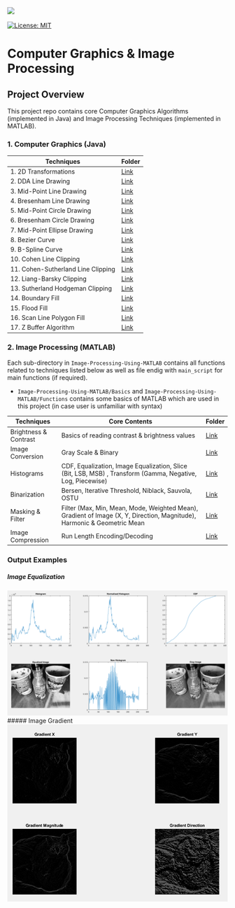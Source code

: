 <img src="https://img.shields.io/badge/java-%23ED8B00.svg?&style=for-the-badge&logo=java&logoColor=white"/>

[![License: MIT](https://img.shields.io/badge/License-MIT-yellow.svg)](https://github.com/3ZadeSSG/Computer-Graphics-and-Image-Processing/blob/master/LICENSE)

# Computer Graphics & Image Processing

## Project Overview
This project repo contains core Computer Graphics Algorithms (implemented in Java) and Image Processing Techniques (implemented in MATLAB).

### 1. Computer Graphics (Java)

| Techniques  |  Folder |
| ------------- | ------------- |
| 1. 2D Transformations | [Link](https://github.com/3ZadeSSG/Computer-Graphics-and-Image-Processing/blob/master/Computer-Graphics-Algorithms/2D%20Transformations) |
| 2. DDA Line Drawing | [Link](https://github.com/3ZadeSSG/Computer-Graphics-and-Image-Processing/blob/master/Computer-Graphics-Algorithms/DDA%20Line%20Drawing) |
| 3. Mid-Point Line Drawing | [Link](https://github.com/3ZadeSSG/Computer-Graphics-and-Image-Processing/blob/master/Computer-Graphics-Algorithms/Mid-Point%20Line%20Drawing) |
| 4. Bresenham Line Drawing | [Link](https://github.com/3ZadeSSG/Computer-Graphics-and-Image-Processing/blob/master/Computer-Graphics-Algorithms/Bresenham%20Line%20Drawing) |
| 5. Mid-Point Circle Drawing | [Link](https://github.com/3ZadeSSG/Computer-Graphics-and-Image-Processing/blob/master/Computer-Graphics-Algorithms/Mid-Point%20Circle%20Drawing) |
| 6. Bresenham Circle Drawing | [Link](https://github.com/3ZadeSSG/Computer-Graphics-and-Image-Processing/blob/master/Computer-Graphics-Algorithms/Bresenham%20Circle%20Drawing) |
| 7. Mid-Point Ellipse Drawing | [Link](https://github.com/3ZadeSSG/Computer-Graphics-and-Image-Processing/blob/master/Computer-Graphics-Algorithms/Mid-Point%20Ellipse%20Drawing) |
| 8. Bezier Curve | [Link](https://github.com/3ZadeSSG/Computer-Graphics-and-Image-Processing/blob/master/Computer-Graphics-Algorithms/Bezier%20Curve) |
| 9. B-Spline Curve | [Link](https://github.com/3ZadeSSG/Computer-Graphics-and-Image-Processing/blob/master/Computer-Graphics-Algorithms/B%20Spline%20Curve) |
| 10. Cohen Line Clipping | [Link](https://github.com/3ZadeSSG/Computer-Graphics-and-Image-Processing/blob/master/Computer-Graphics-Algorithms/ChoenLineClip/src) |
| 11. Cohen-Sutherland Line Clipping | [Link](https://github.com/3ZadeSSG/Computer-Graphics-and-Image-Processing/blob/master/Computer-Graphics-Algorithms/Cohen-Sutherland%20Line%20Clipping) |
| 12. Liang-Barsky Clipping | [Link](https://github.com/3ZadeSSG/Computer-Graphics-and-Image-Processing/blob/master/Computer-Graphics-Algorithms/Liang-Barsky%20Clipping) |
| 13. Sutherland Hodgeman Clipping | [Link](https://github.com/3ZadeSSG/Computer-Graphics-and-Image-Processing/blob/master/Computer-Graphics-Algorithms/Sutherland%20Hodgeman%20Clipping) |
| 14. Boundary Fill | [Link](https://github.com/3ZadeSSG/Computer-Graphics-and-Image-Processing/blob/master/Computer-Graphics-Algorithms/Boundary%20Fill%20Algorithm) |
| 15. Flood Fill | [Link](https://github.com/3ZadeSSG/Computer-Graphics-and-Image-Processing/blob/master/Computer-Graphics-Algorithms/Flood%20Fill%20Algorithm) |
| 16. Scan Line Polygon Fill | [Link](https://github.com/3ZadeSSG/Computer-Graphics-and-Image-Processing/blob/master/Computer-Graphics-Algorithms/Scan%20Line%20Polygon%20Fill) |
| 17. Z Buffer Algorithm | [Link](https://github.com/3ZadeSSG/Computer-Graphics-and-Image-Processing/blob/master/Computer-Graphics-Algorithms/Z%20Buffer%20Algorithm) |

### 2. Image Processing (MATLAB)

Each sub-directory in `Image-Processing-Using-MATLAB` contains all functions related to techniques listed below as well as file endig with `main_script` for main functions (if required).
 * `Image-Processing-Using-MATLAB/Basics` and `Image-Processing-Using-MATLAB/Functions` contains some basics of MATLAB which are used in this project (in case user is unfamiliar with syntax)

| Techniques  | Core Contents | Folder |
| ------------- | ------------- | ------------- |
| Brightness & Contrast  | Basics of reading contrast & brightness values  |  [Link](https://github.com/3ZadeSSG/Computer-Graphics-and-Image-Processing/blob/master/Image-Processing-Using-MATLAB/Brightness%26Contrast)|
| Image Conversion  | Gray Scale & Binary |  [Link](https://github.com/3ZadeSSG/Computer-Graphics-and-Image-Processing/blob/master/Image-Processing-Using-MATLAB/Image%20Conversion)|
| Histograms  | CDF, Equalization, Image Equalization, Slice (Bit, LSB, MSB) , Transform (Gamma, Negative, Log, Piecewise)   |  [Link](https://github.com/3ZadeSSG/Computer-Graphics-and-Image-Processing/blob/master/Image-Processing-Using-MATLAB/Histograms)|
| Binarization  | Bersen, Iterative Threshold, Niblack, Sauvola, OSTU  |  [Link](https://github.com/3ZadeSSG/Computer-Graphics-and-Image-Processing/blob/master/Image-Processing-Using-MATLAB/Binarization%20Techniques)|
| Masking & Filter  | Filter (Max, Min, Mean, Mode, Weighted Mean), Gradient of Image (X, Y, Direction, Magnitude), Harmonic & Geometric Mean   |  [Link](https://github.com/3ZadeSSG/Computer-Graphics-and-Image-Processing/blob/master/Image-Processing-Using-MATLAB/Masking%20%26%20Filter)|
| Image Compression  | Run Length Encoding/Decoding  |  [Link](https://github.com/3ZadeSSG/Computer-Graphics-and-Image-Processing/blob/master/Image-Processing-Using-MATLAB/Image%20Compression)|


### Output Examples
##### Image Equalization
<img src="https://github.com/3ZadeSSG/Computer-Graphics-and-Image-Processing/blob/master/Image-Processing-Using-MATLAB/Histograms/Equalization_Output1.PNG">
##### Image Gradient
<img src="https://github.com/3ZadeSSG/Computer-Graphics-and-Image-Processing/blob/master/Image-Processing-Using-MATLAB/Masking%20%26%20Filter/Gradient_Output1.PNG">